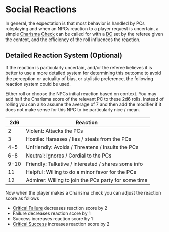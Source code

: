 # Social Reactions

In general, the expectation is that most behavior is handled by PCs roleplaying and when an NPCs reaction to a player request is uncertain, a simple [Charisma](../Player%20Character%20Components/Chosen%20Statistics/Charisma.md) [Check](../Game%20Structure/Check.md) can be called for with a [DC](../Game%20Structure/DC.md) set by the referee given the context, and the efficiency of the roll influences the reaction.

## Detailed Reaction System (Optional)
If the reaction is particularly uncertain, and/or the referee believes it is better to use a more detailed system for determining this outcome to avoid the perception or actuality of bias, or stylistic preference, the following reaction system could be used.

Either roll or choose the NPCs initial reaction based on context. You may add half the Charisma score of the relevant PC to these 2d6 rolls. Instead of rolling you can also assume the average of 7 and then add the modifier if it does not make sense for this NPC to be particularly nice / mean.

| 2d6  | Reaction                                             |
| ---- | ---------------------------------------------------- |
| 2    | Violent: Attacks the PCs                             |
| 3    | Hostile: Harasses / lies / steals from the PCs       |
| 4-5  | Unfriendly: Avoids / Threatens / Insults the PCs     |
| 6-8  | Neutral: Ignores / Cordial to the PCs                |
| 9-10 | Friendly: Talkative / interested / shares some info  |
| 11   | Helpful: Willing to do a minor favor for the PCs     |
| 12   | Admirer: Willing to join the PCs party for some time |

Now when the player makes a Charisma check you can adjust the reaction score as follows
- [Critical Failure](../Dice%20Rolls/Critical%20Failure.md) decreases reaction score by 2
- Failure decreases reaction score by 1
- Success increases reaction score by 1
- [Critical Success](../Dice%20Rolls/Critical%20Success.md) increases reaction score by 2